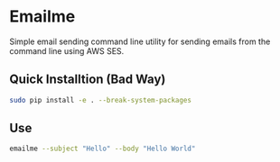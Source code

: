 # Emailme

Simple email sending command line utility for sending emails from the command line using AWS SES.

## Quick Installtion (Bad Way)

```bash
sudo pip install -e . --break-system-packages
```

## Use

```bash
emailme --subject "Hello" --body "Hello World"
```
